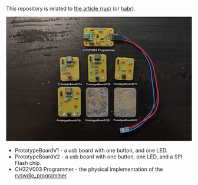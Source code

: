 This repository is related to [the article (rus)](https://m039.ru/post/rv003usb-first-impression/) (or [habr](https://habr.com/ru/companies/timeweb/articles/940910/)).

![Cover1](Docs/Cover1.jpg)

- PrototypeBoardV1 - a usb board with one button, and one LED.
- PrototypeBoardV2 - a usb board with one button, one LED, and a SPI Flash chip.
- CH32V003 Programmer - the physical implementation of the [rvswdio_programmer](https://github.com/cnlohr/rv003usb/tree/master/rvswdio_programmer)
